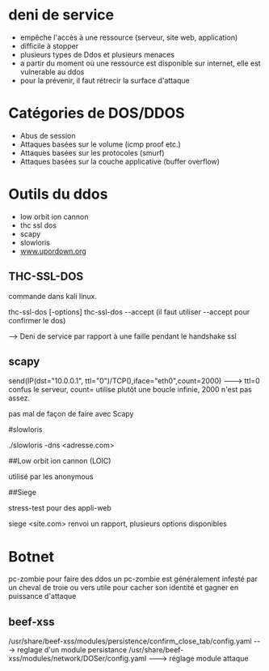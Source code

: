 # deni de service

- empêche l'accès à une ressource (serveur, site web, application)
- difficile à stopper
- plusieurs types de Ddos et plusieurs menaces
- a partir du moment où une ressource est disponible
sur internet, elle est vulnerable au ddos
- pour la prévenir, il faut rétrecir la surface d'attaque

# Catégories de DOS/DDOS
- Abus de session
- Attaques basées sur le volume (icmp proof etc.)
- Attaques basées sur les protocoles  (smurf)
- Attaques basées sur la couche applicative (buffer overflow)

# Outils du ddos 

- low orbit ion cannon
- thc ssl dos
- scapy
- slowloris
- www.upordown.org


## THC-SSL-DOS

commande dans kali linux.

thc-ssl-dos [-options] <ip> <port>
thc-ssl-dos <ip> --accept (il faut utiliser --accept pour confirmer le dos)

--> Deni de service par rapport à une faille pendant le handshake ssl

## scapy

send(IP(dst="10.0.0.1", ttl="0")/TCP(),iface="eth0",count=2000)
---> ttl=0 confus le serveur, count= utilise plutôt une boucle infinie,
2000 n'est pas assez.

pas mal de façon de faire avec Scapy

#slowloris

./slowloris -dns <adresse.com>

##Low orbit ion cannon (LOIC)

utilisé par les anonymous

##Siege

stress-test pour des appli-web

siege <site.com> 
renvoi un rapport, plusieurs options disponibles

# Botnet

pc-zombie pour faire des ddos
un pc-zombie est généralement infesté par un cheval de troie ou vers
utile pour cacher son identité et gagner en puissance d'attaque

## beef-xss

/usr/share/beef-xss/modules/persistence/confirm_close_tab/config.yaml ---> reglage d'un module persistance
/usr/share/beef-xss/modules/network/DOSer/config.yaml ---> réglage module attaque




